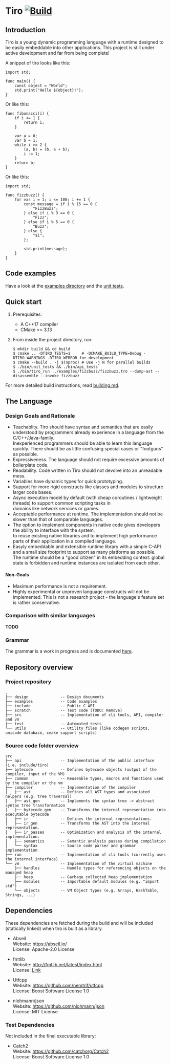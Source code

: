 # Tiro [![Build](https://github.com/mbeckem/tiro/workflows/Test%20Build/badge.svg)](https://github.com/mbeckem/tiro/actions?query=workflow%3A%22Test+Build%22)

## Introduction

Tiro is a young dynamic programming language with a runtime designed to be easily embeddable into other applications.
This project is still under active development and far from being complete!

A snippet of tiro looks like this:

```
import std;

func main() {
    const object = "World";
    std.print("Hello ${object}!");
}
```

Or like this:

```
func fibonacci(i) {
    if i <= 1 {
        return i;
    }

    var a = 0;
    var b = 1;
    while i >= 2 {
        (a, b) = (b, a + b);
        i -= 1;
    }
    return b;
}
```

Or like this:

```
import std;

func fizzbuzz() {
    for var i = 1; i <= 100; i += 1 {
        const message = if i % 15 == 0 {
            "FizzBuzz";
        } else if i % 3 == 0 {
            "Fizz";
        } else if i % 5 == 0 {
            "Buzz";
        } else {
            "$i";
        };

        std.print(message);
    }
}
```

## Code examples

Have a look at the [examples directory](./examples) and the [unit tests](./test/unit_tests/vm/eval).

## Quick start

1.  Prerequisites:

    -   A C++17 compiler
    -   CMake >= 3.13

2.  From inside the project directory, run:

        $ mkdir build && cd build
        $ cmake .. -DTIRO_TESTS=1     # -DCMAKE_BUILD_TYPE=Debug -DTIRO_WARNINGS -DTIRO_WERROR for development
        $ cmake --build . -j $(nproc) # Use -j N for parallel builds
        $ ./bin/unit_tests && ./bin/api_tests
        $ ./bin/tiro_run ../examples/fizzbuzz/fizzbuzz.tro --dump-ast --disassemble --invoke fizzbuzz

For more detailed build instructions, read [building.md](./docs/building.md).

## The Language

### Design Goals and Rationale

-   Teachablity. Tiro should have syntax and semantics that are easily understood by programmers already experience
    in a language from the C/C++/Java-family.  
    Inexperienced programmers should be able to learn this language quickly. There should be as little confusing special cases or "footguns" as possible.
-   Expressiveness. The language should not require excessive amounts of boilerplate code.
-   Readability. Code written in Tiro should not devolve into an unreadable mess.
-   Variables have dynamic types for quick prototyping.
-   Support for more rigid constructs like classes and modules to structure larger code bases.
-   Async execution model by default (with cheap coroutines / lightweight threads) to support common scripting tasks in  
    domains like network services or games.
-   Acceptable performance at runtime. The implementation should not be slower than that of comparable languages.
-   The option to implement components in native code gives developers the ability to interface with the system,  
    to reuse existing native libraries and to implement high performance parts of their application in a compiled language.
-   Easyly embeddable and extensible runtime library with a simple C-API and a small size footprint to support as many platforms as possible.  
    The runtime should be a "good citizen" in its embedding context: global state is forbidden and runtime instances are isolated from each other.

#### Non-Goals

-   Maximum performance is not a requirement.
-   Highly experimental or unproven language constructs will not be implemented.
    This is not a research project - the language's feature set is rather conservative.

### Comparison with similar languages

**TODO**

### Grammar

The grammar is a work in progress and is documented [here](./docs/grammar.md).

## Repository overview

<!-- tree -d --charset utf8 -L 1 -n --noreport -->

### Project repository

```
.
├── design              -- Design documents
├── examples            -- Code examples
├── include             -- Public C API
├── scratch             -- Test code (TODO: Remove)
├── src                 -- Implementation of cli tools, API, compiler and vm
├── test                -- Automated tests
└── utils               -- Utility files (like codegen scripts, unicode database, cmake support scripts)
```

### Source code folder overview

```
src
├── api                 -- Implementation of the public interface (i.e. include/tiro)
├── bytecode            -- Defines bytecode objects (output of the compiler, input of the VM)
├── common              -- Reuseable types, macros and functions used by the compiler or the vm
├── compiler            -- Implementation of the compiler
│   ├── ast             -- Defines all AST types and associated helpers (e.g. tree traversal)
│   ├── ast_gen         -- Implements the syntax tree -> abstract syntax tree transformation
│   ├── bytecode_gen    -- Transforms the internal representation into executable bytecode
│   ├── ir              -- Defines the internal representations.
│   ├── ir_gen          -- Transforms the AST into the internal representation.
│   ├── ir_passes       -- Optimization and analysis of the internal implementation.
│   ├── semantics       -- Semantic analysis passes during compilation
│   └── syntax          -- Source code parser and grammar implementation
├── run                 -- Implementation of cli tools (currently uses the internal interface)
└── vm                  -- Implementation of the virtual machine
    ├── handles         -- Handle types for referencing objects on the managed heap
    ├── heap            -- Garbage collected heap implementation
    ├── modules         -- Importable default modules (e.g. "import std")
    └── objects         -- VM Object types (e.g. Arrays, HashTable, Strings, ...)
```

## Dependencies

These dependencies are fetched during the build and will be included (statically linked) when tiro is built as a library.

-   Abseil  
    Website: <https://abseil.io/>  
    License: Apache-2.0 License

-   fmtlib  
    Website: <http://fmtlib.net/latest/index.html>  
    License: [Link](https://github.com/fmtlib/fmt/blob/master/LICENSE.rst)

-   Utfcpp  
    Website: <https://github.com/nemtrif/utfcpp>  
    License: Boost Software License 1.0

-   nlohmann/json  
    Website: <https://github.com/nlohmann/json>  
    License: MIT License

### Test Dependencies

Not included in the final executable library:

-   Catch2  
    Website: <https://github.com/catchorg/Catch2>  
    License: Boost Software License 1.0
